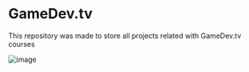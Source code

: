 # GameDev.tv
This repository was made to store all projects related with GameDev.tv courses

![image](https://user-images.githubusercontent.com/24737993/194786366-0c937dc8-40a0-4660-b3ce-707502070e46.png)
